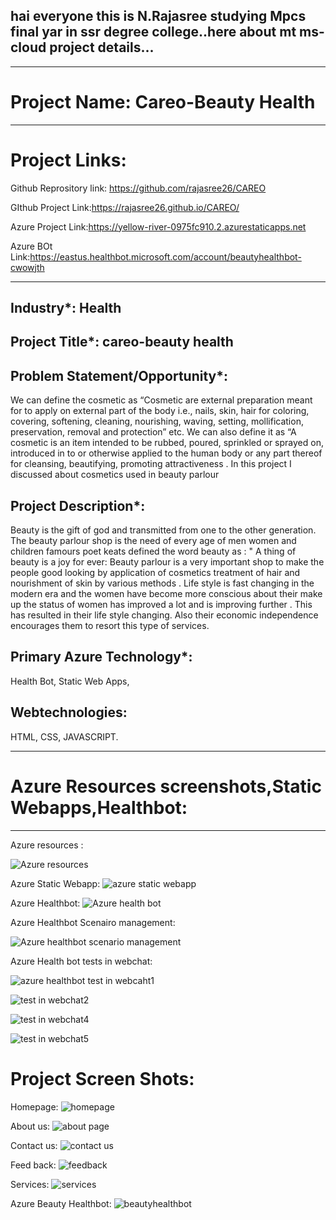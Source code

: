 ## hai everyone this is N.Rajasree studying Mpcs final yar in ssr degree college..here about mt ms-cloud project details...
---------------------------------------------------------------------------------------------------------------------------------------------------------------------

# Project Name: Careo-Beauty Health
----------------------------------------------------------------------------------------------------------------------------------------------------------------------
# Project Links:

Github Reprository link: https://github.com/rajasree26/CAREO

GIthub Project Link:https://rajasree26.github.io/CAREO/

Azure Project Link:https://yellow-river-0975fc910.2.azurestaticapps.net

Azure BOt Link:https://eastus.healthbot.microsoft.com/account/beautyhealthbot-cwowjth

----------------------------------------------------------------------------------------------------------------------------------------------------------------------


## Industry*: Health

## Project Title*: careo-beauty health

## Problem Statement/Opportunity*:
We can define the cosmetic as “Cosmetic are external preparation meant for to apply on external part of the body i.e., nails, skin, hair for coloring, covering, softening, cleaning, nourishing, waving, setting, mollification, preservation, removal and protection” etc. We can also define it as “A cosmetic is an item intended to be rubbed, poured, sprinkled or sprayed on, introduced in to or otherwise applied to the human body or any part thereof for cleansing, beautifying, promoting attractiveness . In this project I discussed about cosmetics used in beauty parlour

## Project Description*:
Beauty is the gift of god and transmitted from one to the other generation. The beauty parlour shop is the need of every age of men women and children famours poet keats defined the word beauty as : " A thing of beauty is a joy for ever: Beauty parlour is a very important shop to make the people good looking by application of cosmetics treatment of hair and nourishment of skin by various methods . Life style is fast changing in the modern era and the women have become more conscious about their make up the status of women has improved a lot and is improving further . This has resulted in their life style changing. Also their economic independence encourages them to resort this type of services.

## Primary Azure Technology*:
Health Bot, Static Web Apps,

## Webtechnologies:
HTML,
CSS,
JAVASCRIPT.

---------------------------------------------------------------------------------------------------------------------------------------------------------------------
# Azure Resources screenshots,Static Webapps,Healthbot:
---------------------------------------------------------------------------------------------------------------------------------------------------------------------

Azure resources :

![Azure resources](https://user-images.githubusercontent.com/115467222/208863830-945f4020-18ef-4b08-8284-a626fde7f44c.png)

Azure Static Webapp:
![azure static webapp](https://user-images.githubusercontent.com/115467222/208863965-85d4bf65-ea7a-4e76-a128-c4347a8bffbc.png)

Azure Healthbot:
![Azure health bot](https://user-images.githubusercontent.com/115467222/208864262-2b3bfdf3-e3aa-4789-8f44-7d8ba1c5489f.png)

Azure Healthbot Scenairo management:

![Azure healthbot scenario management](https://user-images.githubusercontent.com/115467222/208864375-23b82ff6-8c82-44a4-b00e-bdb6c1666d3e.png)

Azure Health bot tests in webchat:

![azure healthbot test in webcaht1](https://user-images.githubusercontent.com/115467222/208864578-6862cbed-a071-4318-ad5e-fc29c195955d.png)

![test in webchat2](https://user-images.githubusercontent.com/115467222/208864645-daa1ffe7-fc34-4255-bfa9-c54e208dc069.png)

![test in webchat4](https://user-images.githubusercontent.com/115467222/208864707-d0ef5c9f-a963-4a42-894d-09cdcac98958.png)

![test in webchat5](https://user-images.githubusercontent.com/115467222/208864750-ff86646d-a300-4238-9788-99ac21b53311.png)

# Project Screen Shots:
 Homepage:
 ![homepage](https://user-images.githubusercontent.com/115467222/206622967-293c6f55-f806-494a-b386-544ed4722f9d.png)
 
 About us:
 ![about page](https://user-images.githubusercontent.com/115467222/206622981-d14ba855-8ecb-4afc-9819-6045fb6f52df.png)
 
 Contact us:
![contact us](https://user-images.githubusercontent.com/115467222/206622953-486e6bc8-b268-4558-acbd-51855083b6a5.png)

Feed back:
![feedback](https://user-images.githubusercontent.com/115467222/206622962-fe996086-70b3-4f83-9a96-c3e01a910854.png)

Services:
![services](https://user-images.githubusercontent.com/115467222/206622976-c0de2d24-215e-4efb-98f9-403a78caa702.png)

Azure Beauty Healthbot:
![beautyhealthbot](https://user-images.githubusercontent.com/115467222/206622986-5439d873-94d1-418b-931b-6b15a9288562.png)
